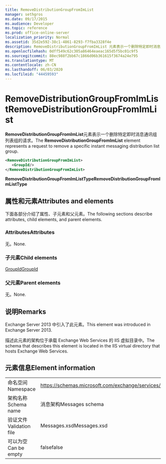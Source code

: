 ```yaml
---
title: RemoveDistributionGroupFromImList
manager: sethgros
ms.date: 09/17/2015
ms.audience: Developer
ms.topic: reference
ms.prod: office-online-server
localization_priority: Normal
ms.assetid: 35d2e592-38c1-4861-8293-f7fba3328f4e
description: RemoveDistributionGroupFromImList 元素表示一个删除特定即时消息通讯组列表组的请求。
ms.openlocfilehash: 0dff549c62c305a86464eaeac165d5f5bc01c9f5
ms.sourcegitcommit: 88ec988f2bb67c1866d06b361615f3674a24e795
ms.translationtype: MT
ms.contentlocale: zh-CN
ms.lasthandoff: 06/03/2020
ms.locfileid: "44459593"
---
```

# <a name="removedistributiongroupfromimlist"></a><span data-ttu-id="4196e-103">RemoveDistributionGroupFromImList</span><span class="sxs-lookup"><span data-stu-id="4196e-103">RemoveDistributionGroupFromImList</span></span>

<span data-ttu-id="4196e-104">**RemoveDistributionGroupFromImList**元素表示一个删除特定即时消息通讯组列表组的请求。</span><span class="sxs-lookup"><span data-stu-id="4196e-104">The **RemoveDistributionGroupFromImList** element represents a request to remove a specific instant messaging distribution list group.</span></span> 
  
```XML
<RemoveDistributionGroupFromImList>
   <GroupId/>
</RemoveDistributionGroupFromImList>
```

 <span data-ttu-id="4196e-105">**RemoveDistributionGroupFromImListType**</span><span class="sxs-lookup"><span data-stu-id="4196e-105">**RemoveDistributionGroupFromImListType**</span></span>
## <a name="attributes-and-elements"></a><span data-ttu-id="4196e-106">属性和元素</span><span class="sxs-lookup"><span data-stu-id="4196e-106">Attributes and elements</span></span>

<span data-ttu-id="4196e-107">下面各部分介绍了属性、子元素和父元素。</span><span class="sxs-lookup"><span data-stu-id="4196e-107">The following sections describe attributes, child elements, and parent elements.</span></span>
  
### <a name="attributes"></a><span data-ttu-id="4196e-108">Attributes</span><span class="sxs-lookup"><span data-stu-id="4196e-108">Attributes</span></span>

<span data-ttu-id="4196e-109">无。</span><span class="sxs-lookup"><span data-stu-id="4196e-109">None.</span></span>
  
### <a name="child-elements"></a><span data-ttu-id="4196e-110">子元素</span><span class="sxs-lookup"><span data-stu-id="4196e-110">Child elements</span></span>

[<span data-ttu-id="4196e-111">GroupId</span><span class="sxs-lookup"><span data-stu-id="4196e-111">GroupId</span></span>](groupid.md)
  
### <a name="parent-elements"></a><span data-ttu-id="4196e-112">父元素</span><span class="sxs-lookup"><span data-stu-id="4196e-112">Parent elements</span></span>

<span data-ttu-id="4196e-113">无。</span><span class="sxs-lookup"><span data-stu-id="4196e-113">None.</span></span>
  
## <a name="remarks"></a><span data-ttu-id="4196e-114">说明</span><span class="sxs-lookup"><span data-stu-id="4196e-114">Remarks</span></span>

<span data-ttu-id="4196e-115">Exchange Server 2013 中引入了此元素。</span><span class="sxs-lookup"><span data-stu-id="4196e-115">This element was introduced in Exchange Server 2013.</span></span>
  
<span data-ttu-id="4196e-116">描述此元素的架构位于承载 Exchange Web Services 的 IIS 虚拟目录中。</span><span class="sxs-lookup"><span data-stu-id="4196e-116">The schema that describes this element is located in the IIS virtual directory that hosts Exchange Web Services.</span></span>
  
## <a name="element-information"></a><span data-ttu-id="4196e-117">元素信息</span><span class="sxs-lookup"><span data-stu-id="4196e-117">Element information</span></span>

|||
|:-----|:-----|
|<span data-ttu-id="4196e-118">命名空间</span><span class="sxs-lookup"><span data-stu-id="4196e-118">Namespace</span></span>  <br/> |https://schemas.microsoft.com/exchange/services/2006/messages  <br/> |
|<span data-ttu-id="4196e-119">架构名称</span><span class="sxs-lookup"><span data-stu-id="4196e-119">Schema name</span></span>  <br/> |<span data-ttu-id="4196e-120">消息架构</span><span class="sxs-lookup"><span data-stu-id="4196e-120">Messages schema</span></span>  <br/> |
|<span data-ttu-id="4196e-121">验证文件</span><span class="sxs-lookup"><span data-stu-id="4196e-121">Validation file</span></span>  <br/> |<span data-ttu-id="4196e-122">Messages.xsd</span><span class="sxs-lookup"><span data-stu-id="4196e-122">Messages.xsd</span></span>  <br/> |
|<span data-ttu-id="4196e-123">可以为空</span><span class="sxs-lookup"><span data-stu-id="4196e-123">Can be empty</span></span>  <br/> |<span data-ttu-id="4196e-124">false</span><span class="sxs-lookup"><span data-stu-id="4196e-124">false</span></span>  <br/> |
   


